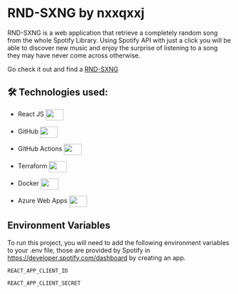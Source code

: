# RND-SXNG by nxxqxxj

RND-SXNG is a web application that retrieve a completely random song from the whole Spotify Library. Using Spotify API with just a click you will be able to discover new music and enjoy the surprise of listening to a song they may have never come across otherwise.

Go check it out and find a [RND-SXNG](https://rnd-sxng.joaquin7ap.com/)

## 🛠 Technologies used:

- React JS
  <img src="https://raw.githubusercontent.com/gilbarbara/logos/1b8f5561d14ba9b8cf760c0df2fe56338cdcdbb3/logos/react.svg" width="40" height="25" align="center">

- GitHub
  <img src="https://raw.githubusercontent.com/gilbarbara/logos/1b8f5561d14ba9b8cf760c0df2fe56338cdcdbb3/logos/github-icon.svg" width="40" height="25" align="center">

- GitHub Actions
  <img src="https://raw.githubusercontent.com/gilbarbara/logos/1b8f5561d14ba9b8cf760c0df2fe56338cdcdbb3/logos/github-actions.svg" width="40" height="25" align="center">

- Terraform
  <img src="https://raw.githubusercontent.com/gilbarbara/logos/1b8f5561d14ba9b8cf760c0df2fe56338cdcdbb3/logos/terraform-icon.svg" width="40" height="25" align="center">

- Docker
  <img src="https://raw.githubusercontent.com/gilbarbara/logos/1b8f5561d14ba9b8cf760c0df2fe56338cdcdbb3/logos/docker-icon.svg" width="40" height="25" align="center">

- Azure Web Apps
  <img src="https://raw.githubusercontent.com/gilbarbara/logos/1b8f5561d14ba9b8cf760c0df2fe56338cdcdbb3/logos/microsoft-azure.svg" width="40" height="25" align="center">

## Environment Variables

To run this project, you will need to add the following environment variables to your .env file, those are provided by Spotify in https://developer.spotify.com/dashboard by creating an app.

`REACT_APP_CLIENT_ID`

`REACT_APP_CLIENT_SECRET`
